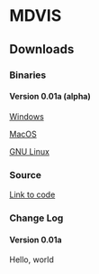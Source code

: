 # MDVIS

## Downloads

### Binaries

#### Version 0.01a (alpha)

[Windows](install/windows.md)

[MacOS](install/mac.md)

[GNU Linux](install/linux.md)

### Source
[Link to code](https://undefin.ed)

### Change Log

#### Version 0.01a

Hello, world
